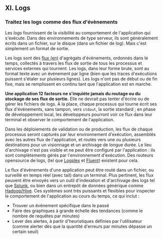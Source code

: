 ## XI. Logs
### Traitez les logs comme des flux d'évènements

Les *logs* fournissent de la visibilité au comportement de l'application qui s'exécute. Dans des environnements de type serveur, ils sont généralement écrits dans un fichier, sur le disque (dans un fichier de log). Mais c'est simplement un format de sortie.

Les logs sont des [flux (en)](https://adam.herokuapp.com/past/2011/4/1/logs_are_streams_not_files/) d'agrégats d'évènements, ordonnés dans le temps, collectés à travers les flux de sortie de tous les processus et services externes qui tournent. Les logs, dans leur forme brute, sont au format texte avec un événement par ligne (bien que les traces d'exécutions puissent s'étaler sur plusieurs lignes). Les logs n'ont pas de début ou de fin fixe, mais se remplissent en continu tant que l'application est en marche.

**Une application 12 facteurs ne s'inquiète jamais du routage ou du stockage de ses flux de sortie.** Elle ne devrait pas tenter d'écrire ou de gérer les fichiers de logs. À la place, chaque processus qui tourne écrit ses flux d'événements, sans tampon, vers `stdout`, la sortie standard ; en phase de développement local, les développeurs pourront voir ce flux dans leur terminal et observer le comportement de l'application.

Dans les déploiements de validation ou de production, les flux de chaque processus seront capturés par leur environnement d'exécution, assemblés avec les autres flux de l'application, et routés vers une ou plusieurs destinations pour un visionnage et un archivage de longue durée. Le lieu d'archivage n'est pas visible et ne peut être configuré par l'application : ils sont complètements gérés par l'environnement d'exécution. Des routeurs opensource de logs, (tel que [Logplex](https://github.com/heroku/logplex) et [Fluent](https://github.com/fluent/fluentd)) existent pour cela.

Le flux d'événements d'une application peut être routé dans un fichier, ou surveillé en temps réel (avec tail) dans un terminal. Plus pertinent, les flux peuvent être envoyés vers un outil d'indexation et d'archivage des logs tel que [Splunk](http://www.splunk.com/), ou bien dans un entrepôt de données générique comme [Hadoop/Hive](http://hive.apache.org/). Ces systèmes sont très puissants et flexibles pour inspecter le comportement de l'application au cours du temps, ce qui inclut :

* Trouver un événement spécifique dans le passé
* Faire des graphiques à grande échelle des tendances (comme le nombre de requêtes par minutes)
* Lever des alertes, à partir d'heuristiques définies par l'utilisateur (comme alerter dès que la quantité d'erreurs par minutes dépasse un certain seuil)
